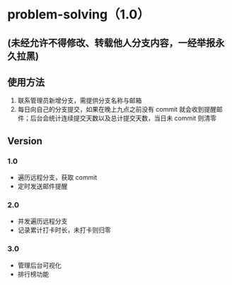 # problem-solving（1.0）

## (未经允许不得修改、转载他人分支内容，一经举报永久拉黑)

## 使用方法

1. 联系管理员新增分支，需提供分支名称与邮箱
2. 每日向自己的分支提交，如果在晚上九点之前没有 commit 就会收到提醒邮件；后台会统计连续提交天数以及总计提交天数，当日未 commit 则清零

## Version

### 1.0

- 遍历远程分支，获取 commit
- 定时发送邮件提醒

### 2.0

- 并发遍历远程分支
- 记录累计打卡时长，未打卡则归零

### 3.0

- 管理后台可视化
- 排行榜功能
